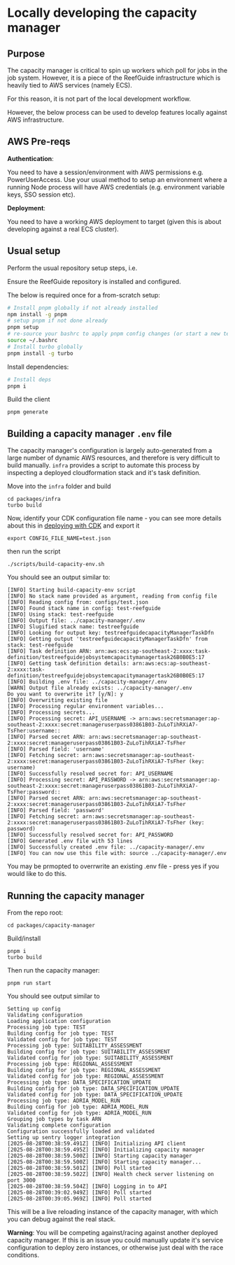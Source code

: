 # Locally developing the capacity manager

## Purpose

The capacity manager is critical to spin up workers which poll for jobs in the job system. However, it is a piece of the ReefGuide infrastructure which is heavily tied to AWS services (namely ECS).

For this reason, it is not part of the local development workflow.

However, the below process can be used to develop features locally against AWS infrastructure.

## AWS Pre-reqs

**Authentication**:

You need to have a session/environment with AWS permissions e.g. PowerUserAccess. Use your usual method to setup an environment where a running Node process will have AWS credentials (e.g. environment variable keys, SSO session etc).

**Deployment**:

You need to have a working AWS deployment to target (given this is about developing against a real ECS cluster).

## Usual setup

Perform the usual repository setup steps, i.e.

Ensure the ReefGuide repository is installed and configured.

The below is required once for a from-scratch setup:

```bash
# Install pnpm globally if not already installed
npm install -g pnpm
# setup pnpm if not done already
pnpm setup
# re-source your bashrc to apply pnpm config changes (or start a new terminal session)
source ~/.bashrc
# Install turbo globally
pnpm install -g turbo
```

Install dependencies:

```bash
# Install deps
pnpm i
```

Build the client

```
pnpm generate
```

## Building a capacity manager `.env` file

The capacity manager's configuration is largely auto-generated from a large number of dynamic AWS resources, and therefore is very difficult to build manually. `infra` provides a script to automate this process by inspecting a deployed cloudformation stack and it's task definition.

Move into the `infra` folder and build

```
cd packages/infra
turbo build
```

Now, identify your CDK configuration file name - you can see more details about this in [deploying with CDK](./deploying-with-cdk#config) and export it

```
export CONFIG_FILE_NAME=test.json
```

then run the script

```
./scripts/build-capacity-env.sh
```

You should see an output similar to:

```
[INFO] Starting build-capacity-env script
[INFO] No stack name provided as argument, reading from config file
[INFO] Reading config from: configs/test.json
[INFO] Found stack name in config: test-reefguide
[INFO] Using stack: test-reefguide
[INFO] Output file: ../capacity-manager/.env
[INFO] Slugified stack name: testreefguide
[INFO] Looking for output key: testreefguidecapacityManagerTaskDfn
[INFO] Getting output 'testreefguidecapacityManagerTaskDfn' from stack: test-reefguide
[INFO] Task definition ARN: arn:aws:ecs:ap-southeast-2:xxxx:task-definition/testreefguidejobsystemcapacitymanagertask26B0B0E5:17
[INFO] Getting task definition details: arn:aws:ecs:ap-southeast-2:xxxx:task-definition/testreefguidejobsystemcapacitymanagertask26B0B0E5:17
[INFO] Building .env file: ../capacity-manager/.env
[WARN] Output file already exists: ../capacity-manager/.env
Do you want to overwrite it? [y/N]: y
[INFO] Overwriting existing file
[INFO] Processing regular environment variables...
[INFO] Processing secrets...
[INFO] Processing secret: API_USERNAME -> arn:aws:secretsmanager:ap-southeast-2:xxxx:secret:manageruserpass03861B03-ZuLoTihRXiA7-TsFher:username::
[INFO] Parsed secret ARN: arn:aws:secretsmanager:ap-southeast-2:xxxx:secret:manageruserpass03861B03-ZuLoTihRXiA7-TsFher
[INFO] Parsed field: 'username'
[INFO] Fetching secret: arn:aws:secretsmanager:ap-southeast-2:xxxx:secret:manageruserpass03861B03-ZuLoTihRXiA7-TsFher (key: username)
[INFO] Successfully resolved secret for: API_USERNAME
[INFO] Processing secret: API_PASSWORD -> arn:aws:secretsmanager:ap-southeast-2:xxxx:secret:manageruserpass03861B03-ZuLoTihRXiA7-TsFher:password::
[INFO] Parsed secret ARN: arn:aws:secretsmanager:ap-southeast-2:xxxx:secret:manageruserpass03861B03-ZuLoTihRXiA7-TsFher
[INFO] Parsed field: 'password'
[INFO] Fetching secret: arn:aws:secretsmanager:ap-southeast-2:xxxx:secret:manageruserpass03861B03-ZuLoTihRXiA7-TsFher (key: password)
[INFO] Successfully resolved secret for: API_PASSWORD
[INFO] Generated .env file with 53 lines
[INFO] Successfully created .env file: ../capacity-manager/.env
[INFO] You can now use this file with: source ../capacity-manager/.env
```

You may be prmopted to overrwrite an existing .env file - press yes if you would like to do this.

## Running the capacity manager

From the repo root:

```
cd packages/capacity-manager
```

Build/install

```
pnpm i
turbo build
```

Then run the capacity manager:

```
pnpm run start
```

You should see output similar to

```
Setting up config
Validating configuration
Loading application configuration
Processing job type: TEST
Building config for job type: TEST
Validated config for job type: TEST
Processing job type: SUITABILITY_ASSESSMENT
Building config for job type: SUITABILITY_ASSESSMENT
Validated config for job type: SUITABILITY_ASSESSMENT
Processing job type: REGIONAL_ASSESSMENT
Building config for job type: REGIONAL_ASSESSMENT
Validated config for job type: REGIONAL_ASSESSMENT
Processing job type: DATA_SPECIFICATION_UPDATE
Building config for job type: DATA_SPECIFICATION_UPDATE
Validated config for job type: DATA_SPECIFICATION_UPDATE
Processing job type: ADRIA_MODEL_RUN
Building config for job type: ADRIA_MODEL_RUN
Validated config for job type: ADRIA_MODEL_RUN
Grouping job types by task ARN
Validating complete configuration
Configuration successfully loaded and validated
Setting up sentry logger integration
[2025-08-28T00:38:59.491Z] [INFO] Initializing API client
[2025-08-28T00:38:59.495Z] [INFO] Initializing capacity manager
[2025-08-28T00:38:59.500Z] [INFO] Starting capacity manager
[2025-08-28T00:38:59.500Z] [INFO] Starting capacity manager...
[2025-08-28T00:38:59.501Z] [INFO] Poll started
[2025-08-28T00:38:59.502Z] [INFO] Health check server listening on port 3000
[2025-08-28T00:38:59.504Z] [INFO] Logging in to API
[2025-08-28T00:39:02.949Z] [INFO] Poll started
[2025-08-28T00:39:05.969Z] [INFO] Poll started
```

This will be a live reloading instance of the capacity manager, with which you can debug against the real stack.

**Warning**: You will be competing against/racing against another deployed capacity manager. If this is an issue you could manually update it's service configuration to deploy zero instances, or otherwise just deal with the race conditions.
